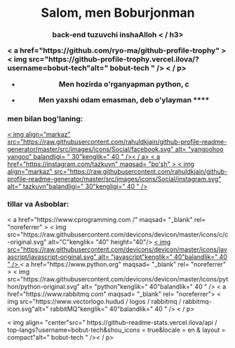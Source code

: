 <h1 align="center">Salom, men Boburjonman</h1>
<h3 align="center">back-end tuzuvchi inshaAlloh < / h3>

<p align= "left" > < a href="https://github.com/ryo-ma/github-profile-trophy" > < img src="https://github-profile-trophy.vercel.ilova/?username=bobut-tech"alt=" bobut-tech " /></a> < / p>

- Men hozirda o'rganyapman **python, c**

- Men yaxshi odam emasman, deb o'ylayman ****

<h3 align="left">men bilan bog'laning:</h3>
<p align="left">
<a href= "https://fb.com/yangoohoo yangoo" maqsad= "bo'sh" > < img align="markaz" src="https://raw.githubusercontent.com/rahuldkjain/github-profile-readme-generator/master/src/images/icons/Social/facebook.svg" alt= "yangoohoo yangoo" balandligi= " 30"kenglik=" 40 " />< / a>
< a href="https://instagram.com/tazkuvn" maqsad= "bo'sh" > < img align="markaz" src="https://raw.githubusercontent.com/rahuldkjain/github-profile-readme-generator/master/src/images/icons/Social/instagram.svg" alt=" tazkuvn"balandligi=" 30"kengligi=" 40 " /></a>
</p>

<h3 align="left">tillar va Asboblar:</h3>
<p align="left"> < a href="https://www.cprogramming.com /" maqsad= "_blank" rel= "noreferrer" > < img src="https://raw.githubusercontent.com/devicons/devicon/master/icons/c/c-original.svg" alt="C"kenglik= "40" height="40"/> </a> <a href="https://developer.mozilla.org/en-US/docs/Web/JavaScript" maqsad= "_blank" rel= "noreferrer" > < img src="https://raw.githubusercontent.com/devicons/devicon/master/icons/javascript/javascript-original.svg" alt= "javascript"kenglik=" 40"balandlik=" 40 " /> </a> < a href="https://www.python.org" maqsad= "_blank" rel= "noreferrer" > < img src="https://raw.githubusercontent.com/devicons/devicon/master/icons/python/python-original.svg" alt= "python"kenglik=" 40"balandlik=" 40 " /> </a> < a href="https://www.rabbitmq.com" maqsad= "_blank" rel= "noreferrer"> < img src="https://www.vectorlogo.hudud / logos / rabbitmq / rabbitmq-icon.svg"alt=" rabbitMQ"kenglik=" 40"balandlik=" 40 " /> </a> < / p>

<p> < img align= "center"src=" https://github-readme-stats.vercel.ilova/api / top-langs?username=bobut-tech&shou_icons = true&locale = en & layout = compact"alt=" bobut-tech " />< / p>

